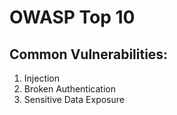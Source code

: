 ﻿# OWASP Top 10

## Common Vulnerabilities:
1. Injection
2. Broken Authentication
3. Sensitive Data Exposure
